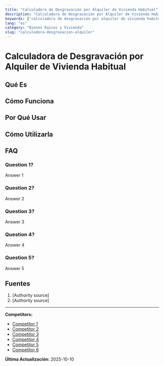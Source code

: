 ```yaml
---
title: "Calculadora de Desgravación por Alquiler de Vivienda Habitual"
description: "Calculadora de Desgravación por Alquiler de Vivienda Habitual"
keywords: ["calculadora de desgravación por alquiler de vivienda habitual"]
lang: "es"
category: "Bienes Raíces y Vivienda"
slug: "calculadora-desgravacion-alquiler"
---
```


# Calculadora de Desgravación por Alquiler de Vivienda Habitual

<!-- TODO: Add introduction -->

## Qué Es

<!-- TODO: Explain what this calculator does -->

## Cómo Funciona

<!-- TODO: Explain methodology -->

## Por Qué Usar

<!-- TODO: List benefits -->

## Cómo Utilizarla

<!-- TODO: Step-by-step guide -->

## FAQ

### Question 1?
Answer 1

### Question 2?
Answer 2

### Question 3?
Answer 3

### Question 4?
Answer 4

### Question 5?
Answer 5

## Fuentes

1. [Authority source]
2. [Authority source]

---

**Competitors:**
- [Competitor 1](https://www.elinmobiliariodetalavera.es/calculadoras/calculadora-irpf-rendimientos-alquiler)
- [Competitor 2](https://puntohabitat.es/deducciones-alquiler-irpf-propietarios/)
- [Competitor 3](https://taxfix.com/es-es/renta/desgravar-el-alquiler/)
- [Competitor 4](https://sede.agenciatributaria.gob.es/Sede/vivienda-otros-inmuebles/tributacion-arrendador-viviendas-otros-inmuebles/calculo-rendimiento-alquiler-inmueble/gastos-deducibles.html)
- [Competitor 5](https://www.impuestosparaandarporcasa.es/deducciones-irpf/plantilla-para-calcular-la-deduccion-por-vivienda/)
- [Competitor 6](https://www.elespanol.com/invertia/empresas/inmobiliario/20190311/calculadora-puedes-desgravarte-alquiler-renta/382463299_0.html)

**Última Actualización:** 2025-10-10
